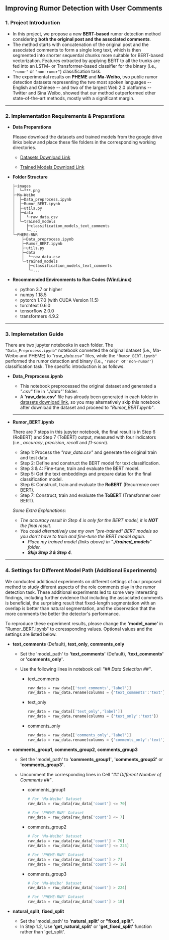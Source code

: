## Improving Rumor Detection with User Comments



### 1. Project Introduction

- In this project, we propose a new **BERT-based** rumor detection method considering **both the original post and the associated comments**. 
- The method starts with concatenation of the original post and the associated comments to form a single long text, which is then segmented into shorter sequential chunks more suitable for BERT-based vectorization. Features extracted by applying BERT to all the trunks are fed into an LSTM- or Transformer-based classifier for the binary (i.e., `"rumor"` or `"non-rumor"`) classification task. 
- The experimental results on **PHEME** and **Ma-Weibo**, two public rumor detection datasets representing the two most spoken languages -- English and Chinese --  and two of the largest Web 2.0 platforms -- Twitter and Sina Weibo, showed that our method outperformed other state-of-the-art methods, mostly with a significant margin.

---

### 2. Implementation Requirements & Preparations

* **Data Preparations**

  Please download the datasets and trained models from the google drive links below and place these file folders in the corresponding working directories. 

  * [Datasets Download Link](https://drive.google.com/drive/folders/1o430G2HXg9k5cWCOkPwmhOT_7boUii8i?usp=sharing)

  * [Trained Models Download Link](https://drive.google.com/drive/folders/1VEtruvbJ9eRMC4BttXgvz9A0h76HgUIP?usp=sharing) 

* **Folder Structure**


  ```shell
  ├─images
  │  └─***.png
  ├─Ma-Weibo
  │  ├─Data_preprocess.ipynb
  │  ├─Rumor_BERT.ipynb
  │  ├─utils.py
  │  ├─data
  │  │  └─raw_data.csv
  │  └─trained_models
  │     ├─classification_models_text_comments
  │     └─...
  └─PHEME-RNR
      ├─Data_preprocess.ipynb
      ├─Rumor_BERT.ipynb
      ├─utils.py
      ├─data
      │  └─raw_data.csv
      └─trained_models
         ├─classification_models_text_comments
         └─...
  ```

  

* **Recommended Environments to Run Codes (Win/Linux)**
  
  * python 3.7 or higher
  * numpy 1.18.5
  * pytorch 1.7.0 (with CUDA Version 11.5)
  * torchtext 0.6.0
  * tensorflow 2.0.0
  * transformers 4.9.2

---

### 3. Implemetation Guide

There are two jupyter notebooks in each folder. The `"Data_Preprocess.ipynb"` notebook converted the original dataset (i.e., Ma-Weibo and PHEME) to *"raw_data.csv"* files, while the `"Rumor_BERT.ipynb"` performed the rumor detection and binary (i.e., `'rumor'` or `'non-rumor'`) classification task. The specific introduction is as follows.

* **Data_Preprocess.ipynb**

  * This notebook preprocessed the original dataset and generated a *".csv"* file in *"./data"'* folder. 
  * A **'raw_data.csv'** file has already been generated in each folder in [datasets download link](https://drive.google.com/drive/folders/1o430G2HXg9k5cWCOkPwmhOT_7boUii8i?usp=sharing), so you may alternatively skip this notebook after download the dataset and proceed to *"Rumor_BERT.ipynb"*.

  ---

* **Rumor_BERT.ipynb**

  There are 7 steps in this jupyter notebook, the final result is in Step 6 (RoBERT) and Step 7 (ToBERT) output, measured with four indicators (i.e., *accuracy*, *precision*, *recall* and *f1-score*).

  * Step 1: Process the *"raw_data.csv"* and generate the original train and test data.
  * Step 2: Define and construct the BERT model for text classification.
  * Step 3 & 4: Fine-tune, train and evaluate the BERT model.
  * Step 5: Get the text embeddings and prepare datas for the final classification model.
  * Step 6: Construct, train and evaluate the **RoBERT** (Recurrence over BERT).
  * Step 7: Construct, train and evaluate the **ToBERT** (Transformer over BERT).

  *Some Extra Explanations:*

  - *The accuracy result in Step 4 is only for the BERT model, it is **NOT** the final result.*
  - *You could alternatively use my own "pre-trained"  BERT models so you don't have to train and fine-tune the BERT model again.*
    - *Place my trained model (links above) in "**./trained_models**" folder.*
    - ***Skip Step 3 & Step 4**.*

---

### 4. Settings for Different Model Path (Additional Experiments)

We conducted additional experiments on different settings of our proposed method to study diferent aspects of the role comments play in the rumor detection task. These additional experiments led to some very interesting findings, including further evidence that including the associated comments is beneficial, the surprising result that fixed-length segmentation with an overlap is better than natural segmentation, and the observation that the more comments the better the detector's performance. 

To reproduce these experiment results, please change the **'model_name'** in "Rumor_BERT.ipynb" to coressponding values. Optional values and the settings are listed below.

* **text_comments** (Default), **text_only**, **comments_only**

  * Set the 'model_path' to **'text_comments'** (Default), **'text_comments'** or **'comments_only'**.

  * Use the following lines in notebook cell *"\## Data Selection ##"*.

    * text_comments
    
      ```python
      raw_data = raw_data[['text_comments','label']]
      raw_data = raw_data.rename(columns = {'text_comments':'text'})
      ```
    
    * text_only
    
      ```python
      raw_data = raw_data[['text_only','label']]
      raw_data = raw_data.rename(columns = {'text_only':'text'})
      ```
    
    
    * comments_only
    
      ```python
      raw_data = raw_data[['comments_only','label']]
      raw_data = raw_data.rename(columns = {'comments_only':'text'})
      ```
    
      

* **comments_group1**, **comments_group2**, **comments_group3**

  * Set the 'model_path' to **'comments_group1'**, **'comments_group2'** or **'comments_group3'**.

  * Uncomment the corresponding lines in Cell *"\## Different Number of Comments ##"*.

    * comments_group1

      ```python
      # For 'Ma-Weibo' Dataset
      raw_data = raw_data[raw_data['count'] <= 70]
      
      # For 'PHEME-RNR' Dataset
      raw_data = raw_data[raw_data['count'] <= 7]
      ```

    * comments_group2

      ```python
      # For 'Ma-Weibo' Dataset
      raw_data = raw_data[raw_data['count'] > 70]
      raw_data = raw_data[raw_data['count'] <= 224]
      
      # For 'PHEME-RNR' Dataset
      raw_data = raw_data[raw_data['count'] > 7]
      raw_data = raw_data[raw_data['count'] <= 18]
      ```

    * comments_group3

      ```python
      # For 'Ma-Weibo' Dataset
      raw_data = raw_data[raw_data['count'] > 224]
      
      # For 'PHEME-RNR' Dataset
      raw_data = raw_data[raw_data['count'] > 18]
      ```

* **natural_split**, **fixed_split**
  
  * Set the 'model_path' to **'natural_split'** or **"fixed_split"**.
  * In Step 1.2, Use **'get_natural_split'** or **'get_fixed_split'** function rather than 'get_split'.



